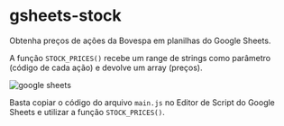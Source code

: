# gsheets-stock

Obtenha preços de ações da Bovespa em planilhas do Google Sheets.

A função `STOCK_PRICES()` recebe um range de strings como parâmetro (código de cada ação) e devolve um array (preços).

![google sheets](https://user-images.githubusercontent.com/4885447/77269416-94241980-6c87-11ea-9640-e86717620a9c.gif)

Basta copiar o código do arquivo `main.js` no Editor de Script do Google Sheets e utilizar a função `STOCK_PRICES()`.

